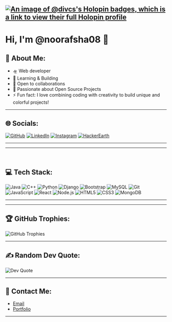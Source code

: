 <br>

## [![An image of @divcs's Holopin badges, which is a link to view their full Holopin profile](https://holopin.me/noorafsha08)](https://holopin.io/@noorafsha08)

# Hi, I'm @noorafsha08 👋


## 💫 About Me:
- 🛸 Web developer  
- 💬 Learning & Building  
- 🤝 Open to collaborations  
- 📂 Passionate about Open Source Projects  
- ⚡ Fun fact: I love combining coding with creativity to build unique and colorful projects!

---

## 🌐 Socials:
[![GitHub](https://img.shields.io/badge/GitHub-181717?style=flat-square&logo=github&logoColor=white)](https://github.com/noorafsha08)
[![LinkedIn](https://img.shields.io/badge/-LinkedIn-blue?logo=LinkedIn&logoColor=white)](https://www.linkedin.com/in/noor-afsha-06612a216/) 
[![Instagram](https://img.shields.io/badge/-Instagram-pink?logo=Instagram&logoColor=white)](https://instagram.com/n00r_2110/profilecard/?igsh=NW1vcmF6YjZnYTRh)
[![HackerEarth](https://img.shields.io/badge/HackerEarth-000000?style=for-the-badge&logo=codepen&logoColor=white)](https://www.hackerearth.com/@afshanoor0812/)


---

---

<br>

## 💻 Tech Stack:
![Java](https://img.shields.io/badge/Java-007396?style=flat-square&logo=java&logoColor=white)
![C++](https://img.shields.io/badge/C++-00599C?style=flat-square&logo=c%2B%2B&logoColor=white)
![Python](https://img.shields.io/badge/Python-3776AB?style=flat-square&logo=python&logoColor=white)
![Django](https://img.shields.io/badge/Django-092E20?style=flat-square&logo=django&logoColor=white)
![Bootstrap](https://img.shields.io/badge/Bootstrap-563D7C?style=flat-square&logo=bootstrap&logoColor=white)
![MySQL](https://img.shields.io/badge/MySQL-4479A1?style=flat-square&logo=mysql&logoColor=white)
![Git](https://img.shields.io/badge/Git-F05032?style=flat-square&logo=git&logoColor=white)
![JavaScript](https://img.shields.io/badge/JavaScript-F7DF1E?style=flat-square&logo=javascript&logoColor=black)
![React](https://img.shields.io/badge/React-61DAFB?style=flat-square&logo=react&logoColor=black)
![Node.js](https://img.shields.io/badge/Node.js-339933?style=flat-square&logo=node.js&logoColor=white)
![HTML5](https://img.shields.io/badge/HTML5-E34F26?style=flat-square&logo=html5&logoColor=white)
![CSS3](https://img.shields.io/badge/CSS3-1572B6?style=flat-square&logo=css3&logoColor=white)
![MongoDB](https://img.shields.io/badge/MongoDB-4EA94B?style=flat-square&logo=mongodb&logoColor=white)

---

---

## 🏆 GitHub Trophies:
![GitHub Trophies](https://github-profile-trophy.vercel.app/?username=noorafsha08&theme=radical)

---

## ✍️ Random Dev Quote:
![Dev Quote](https://quotes-github-readme.vercel.app/api?type=horizontal&theme=radical)

---

## 📧 Contact Me:
- [Email](mailto:afshanoor0812@gmail.com)
- [Portfolio](https://noorafsha08.netlify.app/)


---



